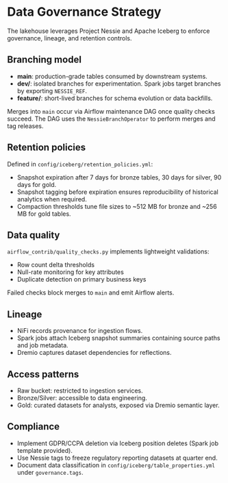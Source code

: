 # Data Governance Strategy

The lakehouse leverages Project Nessie and Apache Iceberg to enforce governance, lineage, and retention controls.

## Branching model

* **main**: production-grade tables consumed by downstream systems.
* **dev/<team>**: isolated branches for experimentation. Spark jobs target branches by exporting `NESSIE_REF`.
* **feature/<ticket>**: short-lived branches for schema evolution or data backfills.

Merges into `main` occur via Airflow maintenance DAG once quality checks succeed. The DAG uses the `NessieBranchOperator` to perform merges and tag releases.

## Retention policies

Defined in `config/iceberg/retention_policies.yml`:

* Snapshot expiration after 7 days for bronze tables, 30 days for silver, 90 days for gold.
* Snapshot tagging before expiration ensures reproducibility of historical analytics when required.
* Compaction thresholds tune file sizes to ~512 MB for bronze and ~256 MB for gold tables.

## Data quality

`airflow_contrib/quality_checks.py` implements lightweight validations:

* Row count delta thresholds
* Null-rate monitoring for key attributes
* Duplicate detection on primary business keys

Failed checks block merges to `main` and emit Airflow alerts.

## Lineage

* NiFi records provenance for ingestion flows.
* Spark jobs attach Iceberg snapshot summaries containing source paths and job metadata.
* Dremio captures dataset dependencies for reflections.

## Access patterns

* Raw bucket: restricted to ingestion services.
* Bronze/Silver: accessible to data engineering.
* Gold: curated datasets for analysts, exposed via Dremio semantic layer.

## Compliance

* Implement GDPR/CCPA deletion via Iceberg position deletes (Spark job template provided).
* Use Nessie tags to freeze regulatory reporting datasets at quarter end.
* Document data classification in `config/iceberg/table_properties.yml` under `governance.tags`.

